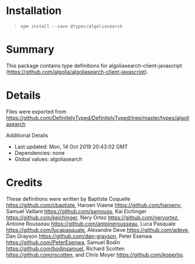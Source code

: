 # Installation
> `npm install --save @types/algoliasearch`

# Summary
This package contains type definitions for algoliasearch-client-javascript (https://github.com/algolia/algoliasearch-client-javascript).

# Details
Files were exported from https://github.com/DefinitelyTyped/DefinitelyTyped/tree/master/types/algoliasearch

Additional Details
 * Last updated: Mon, 14 Oct 2019 20:43:02 GMT
 * Dependencies: none
 * Global values: algoliasearch

# Credits
These definitions were written by Baptiste Coquelle <https://github.com/cbaptiste>, Haroen Viaene <https://github.com/haroenv>, Samuel Vaillant <https://github.com/samouss>, Kai Eichinger <https://github.com/keichinger>, Nery Ortez <https://github.com/neryortez>, Antoine Rousseau <https://github.com/antoinerousseau>, Luca Pasquale <https://github.com/lucapasquale>, Alexandre Deve <https://github.com/adeve>, Dan Grayson <https://github.com/dan-grayson>, Peter Esenwa <https://github.com/PeterEsenwa>, Samuel Bodin <https://github.com/bodinsamuel>, Richard Scotten <https://github.com/rscotten>, and Chris Moyer <https://github.com/kopertio>.
